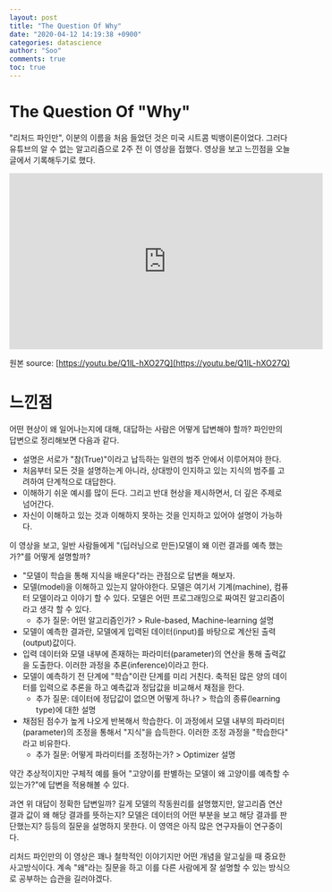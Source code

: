 ```yaml
---
layout: post
title: "The Question Of Why"
date: "2020-04-12 14:19:38 +0900"
categories: datascience
author: "Soo"
comments: true
toc: true
---
```


# The Question Of "Why"

"리처드 파인만", 이분의 이름을 처음 들었던 것은 미국 시트콤 빅뱅이론이었다. 그러다 유튜브의 알 수  없는 알고리즘으로 2주 전 이 영상을 접했다. 영상을 보고 느낀점을 오늘 글에서 기록해두기로 했다.

<iframe width="560" height="315" src="https://www.youtube.com/embed/3smc7jbUPiE" frameborder="0" allow="accelerometer; autoplay; encrypted-media; gyroscope; picture-in-picture" allowfullscreen></iframe>

원본 source: [https://youtu.be/Q1lL-hXO27Q](https://youtu.be/Q1lL-hXO27Q)

# 느낀점

어떤 현상이 왜 일어나는지에 대해, 대답하는 사람은 어떻게 답변해야 할까? 파인만의 답변으로 정리해보면 다음과 같다.

* 설명은 서로가 "참(True)"이라고 납득하는 일련의 범주 안에서 이루어져야 한다. 
* 처음부터 모든 것을 설명하는게 아니라, 상대방이 인지하고 있는 지식의 범주를 고려하여 단계적으로 대답한다.
* 이해하기 쉬운 예시를 많이 든다. 그리고 반대 현상을 제시하면서, 더 깊은 주제로 넘어간다. 
* 자신이 이해하고 있는 것과 이해하지 못하는 것을 인지하고 있어야 설명이 가능하다.

이 영상을 보고, 일반 사람들에게 "(딥러닝으로 만든)모델이 왜 이런 결과를 예측 했는가?"를 어떻게 설명할까?

* "모델이 학습을 통해 지식을 배운다"라는 관점으로 답변을 해보자.
* 모델(model)을 이해하고 있는지 알아야한다. 모델은 여기서 기계(machine), 컴퓨터 모델이라고 이야기 할 수 있다. 모델은 어떤 프로그래밍으로 짜여진 알고리즘이라고 생각 할 수 있다.
    * 추가 질문: 어떤 알고리즘인가? > Rule-based, Machine-learning 설명
* 모델이 예측한 결과란, 모델에게 입력된 데이터(input)를 바탕으로 계산된 출력(output)값이다. 
* 입력 데이터와 모델 내부에 존재하는 파라미터(parameter)의 연산을 통해 출력값을 도출한다. 이러한 과정을 추론(inference)이라고 한다.
* 모델이 예측하기 전 단계에 "학습"이란 단계를 미리 거친다. 축적된 많은 양의 데이터를 입력으로 추론을 하고 예측값과 정답값을 비교해서 채점을 한다.
    * 추가 질문: 데이터에 정답값이 없으면 어떻게 하나? > 학습의 종류(learning type)에 대한 설명
* 채점된 점수가 높게 나오게 반복해서 학습한다. 이 과정에서 모델 내부의 파라미터(parameter)의 조정을 통해서 "지식"을 습득한다. 이러한 조정 과정을 "학습한다" 라고 비유한다.
    * 추가 질문: 어떻게 파라미터를 조정하는가? > Optimizer 설명

약간 추상적이지만 구체적 예를 들어 "고양이를 판별하는 모델이 왜 고양이를 예측할 수 있는가?"에 답변을 적용해볼 수 있다.

과연 위 대답이 정확한 답변일까? 길게 모델의 작동원리를 설명했지만, 알고리즘 연산 결과 값이 왜 해당 결과를 뜻하는지? 모델은 데이터의 어떤 부분을 보고 해당 결과를 판단했는지? 등등의 질문을 설명하지 못한다. 이 영역은 아직 많은 연구자들이 연구중이다.

리처드 파인만의 이 영상은 꽤나 철학적인 이야기지만 어떤 개념을 알고싶을 때 중요한 사고방식이다. 계속 "왜"라는 질문을 하고 이를 다른 사람에게 잘 설명할 수 있는 방식으로 공부하는 습관을 길러야겠다.